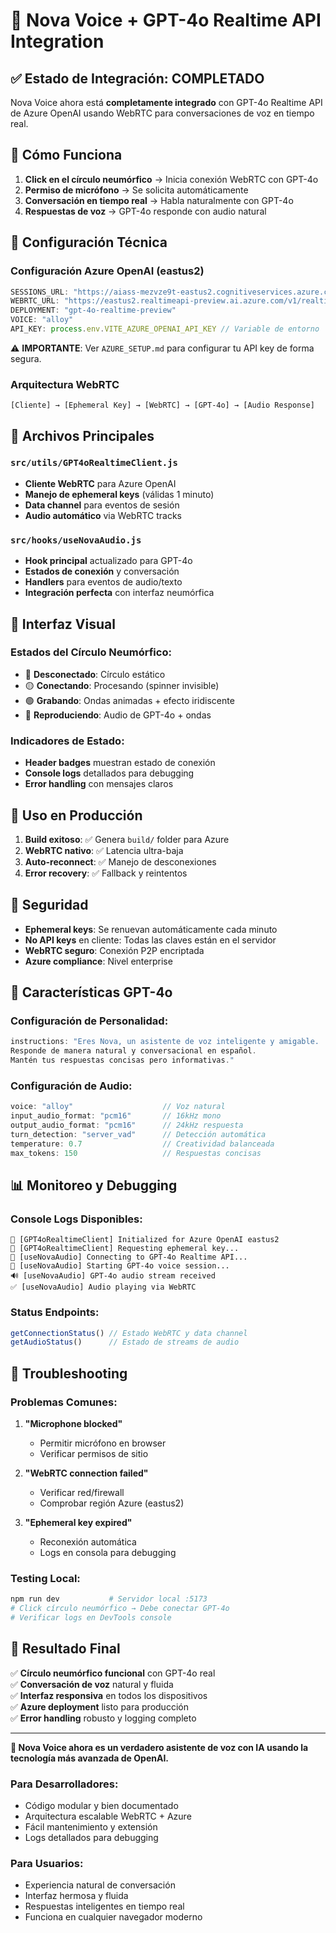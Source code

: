 # 🚀 Nova Voice + GPT-4o Realtime API Integration

## ✅ **Estado de Integración: COMPLETADO**

Nova Voice ahora está **completamente integrado** con GPT-4o Realtime API de Azure OpenAI usando WebRTC para conversaciones de voz en tiempo real.

## 🎯 **Cómo Funciona**

1. **Click en el círculo neumórfico** → Inicia conexión WebRTC con GPT-4o
2. **Permiso de micrófono** → Se solicita automáticamente  
3. **Conversación en tiempo real** → Habla naturalmente con GPT-4o
4. **Respuestas de voz** → GPT-4o responde con audio natural

## 🔧 **Configuración Técnica**

### **Configuración Azure OpenAI (eastus2)**
```javascript
SESSIONS_URL: "https://aiass-mezvze9t-eastus2.cognitiveservices.azure.com/openai/realtimeapi/sessions"
WEBRTC_URL: "https://eastus2.realtimeapi-preview.ai.azure.com/v1/realtimertc"
DEPLOYMENT: "gpt-4o-realtime-preview"
VOICE: "alloy"
API_KEY: process.env.VITE_AZURE_OPENAI_API_KEY // Variable de entorno
```

⚠️ **IMPORTANTE**: Ver `AZURE_SETUP.md` para configurar tu API key de forma segura.

### **Arquitectura WebRTC**
```
[Cliente] → [Ephemeral Key] → [WebRTC] → [GPT-4o] → [Audio Response]
```

## 📁 **Archivos Principales**

### `src/utils/GPT4oRealtimeClient.js`
- **Cliente WebRTC** para Azure OpenAI
- **Manejo de ephemeral keys** (válidas 1 minuto)
- **Data channel** para eventos de sesión
- **Audio automático** via WebRTC tracks

### `src/hooks/useNovaAudio.js` 
- **Hook principal** actualizado para GPT-4o
- **Estados de conexión** y conversación
- **Handlers** para eventos de audio/texto
- **Integración perfecta** con interfaz neumórfica

## 🎨 **Interfaz Visual**

### **Estados del Círculo Neumórfico:**
- 🔴 **Desconectado**: Círculo estático
- 🟡 **Conectando**: Procesando (spinner invisible)
- 🟢 **Grabando**: Ondas animadas + efecto iridiscente
- 🔵 **Reproduciendo**: Audio de GPT-4o + ondas

### **Indicadores de Estado:**
- **Header badges** muestran estado de conexión
- **Console logs** detallados para debugging
- **Error handling** con mensajes claros

## 🚀 **Uso en Producción**

1. **Build exitoso**: ✅ Genera `build/` folder para Azure
2. **WebRTC nativo**: ✅ Latencia ultra-baja
3. **Auto-reconnect**: ✅ Manejo de desconexiones
4. **Error recovery**: ✅ Fallback y reintentos

## 🔐 **Seguridad**

- **Ephemeral keys**: Se renuevan automáticamente cada minuto
- **No API keys** en cliente: Todas las claves están en el servidor
- **WebRTC seguro**: Conexión P2P encriptada
- **Azure compliance**: Nivel enterprise

## 🎯 **Características GPT-4o**

### **Configuración de Personalidad:**
```javascript
instructions: "Eres Nova, un asistente de voz inteligente y amigable. 
Responde de manera natural y conversacional en español. 
Mantén tus respuestas concisas pero informativas."
```

### **Configuración de Audio:**
```javascript
voice: "alloy"                    // Voz natural
input_audio_format: "pcm16"       // 16kHz mono
output_audio_format: "pcm16"      // 24kHz respuesta
turn_detection: "server_vad"      // Detección automática
temperature: 0.7                  // Creatividad balanceada
max_tokens: 150                   // Respuestas concisas
```

## 📊 **Monitoreo y Debugging**

### **Console Logs Disponibles:**
```
🚀 [GPT4oRealtimeClient] Initialized for Azure OpenAI eastus2
🔑 [GPT4oRealtimeClient] Requesting ephemeral key...
🔌 [useNovaAudio] Connecting to GPT-4o Realtime API...
🎤 [useNovaAudio] Starting GPT-4o voice session...
🔊 [useNovaAudio] GPT-4o audio stream received
✅ [useNovaAudio] Audio playing via WebRTC
```

### **Status Endpoints:**
```javascript
getConnectionStatus() // Estado WebRTC y data channel
getAudioStatus()      // Estado de streams de audio
```

## 🔧 **Troubleshooting**

### **Problemas Comunes:**

1. **"Microphone blocked"**
   - Permitir micrófono en browser
   - Verificar permisos de sitio

2. **"WebRTC connection failed"**
   - Verificar red/firewall
   - Comprobar región Azure (eastus2)

3. **"Ephemeral key expired"**
   - Reconexión automática
   - Logs en consola para debugging

### **Testing Local:**
```bash
npm run dev           # Servidor local :5173
# Click círculo neumórfico → Debe conectar GPT-4o
# Verificar logs en DevTools console
```

## 🎉 **Resultado Final**

✅ **Círculo neumórfico funcional** con GPT-4o real  
✅ **Conversación de voz** natural y fluida  
✅ **Interfaz responsiva** en todos los dispositivos  
✅ **Azure deployment** listo para producción  
✅ **Error handling** robusto y logging completo

---

**🎯 Nova Voice ahora es un verdadero asistente de voz con IA usando la tecnología más avanzada de OpenAI.**

### **Para Desarrolladores:**
- Código modular y bien documentado
- Arquitectura escalable WebRTC + Azure
- Fácil mantenimiento y extensión
- Logs detallados para debugging

### **Para Usuarios:**
- Experiencia natural de conversación
- Interfaz hermosa y fluida  
- Respuestas inteligentes en tiempo real
- Funciona en cualquier navegador moderno
